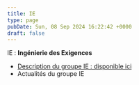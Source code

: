 ```yaml
---
title: IE
type: page
pubDate: Sun, 08 Sep 2024 16:22:42 +0000
draft: false
---
```


IE : **Ingénierie des Exigences**

  * [Description du groupe IE : disponible ici](https://gdr-gpl-2013-2024.imag.fr/Groupes/IE/Description.html)
  * Actualités du groupe IE


